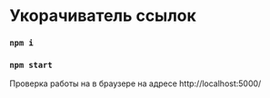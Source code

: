 # Укорачиватель ссылок



### `npm i`

### `npm start`




Проверка работы на в браузере на адресе http://localhost:5000/
